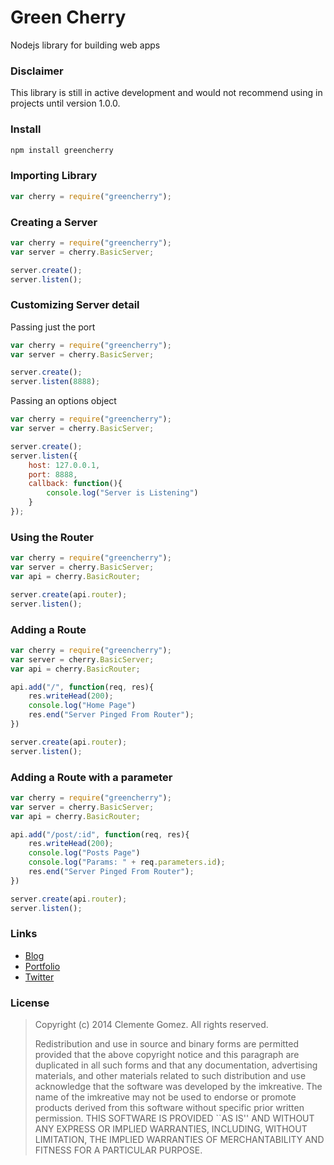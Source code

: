# Green Cherry
Nodejs library for building web apps

### Disclaimer
This library is still in active development and would not recommend using in projects until version 1.0.0.

### Install
```javascript
npm install greencherry
```

### Importing Library
```javascript
var cherry = require("greencherry");
```

### Creating a Server
```javascript
var cherry = require("greencherry");
var server = cherry.BasicServer;

server.create();
server.listen();
```

### Customizing Server detail
Passing just the port

```javascript
var cherry = require("greencherry");
var server = cherry.BasicServer;

server.create();
server.listen(8888);
```

Passing an options object
```javascript
var cherry = require("greencherry");
var server = cherry.BasicServer;

server.create();
server.listen({
	host: 127.0.0.1,
	port: 8888,
	callback: function(){
		console.log("Server is Listening")
	}
});
```

### Using the Router

```javascript
var cherry = require("greencherry");
var server = cherry.BasicServer;
var api = cherry.BasicRouter;

server.create(api.router);
server.listen();
```

### Adding a Route
```javascript
var cherry = require("greencherry");
var server = cherry.BasicServer;
var api = cherry.BasicRouter;

api.add("/", function(req, res){
	res.writeHead(200);
	console.log("Home Page")
	res.end("Server Pinged From Router");
})

server.create(api.router);
server.listen();
```

### Adding a Route with a parameter
```javascript
var cherry = require("greencherry");
var server = cherry.BasicServer;
var api = cherry.BasicRouter;

api.add("/post/:id", function(req, res){
	res.writeHead(200);
	console.log("Posts Page")
	console.log("Params: " + req.parameters.id);
	res.end("Server Pinged From Router");
})

server.create(api.router);
server.listen();
```

### Links
+ [Blog](http://imkreative.com)
+ [Portfolio](http://portfolio.imkreative.com)
+ [Twitter](http://twitter.com/kreativeking)

### License
>Copyright (c) 2014 Clemente Gomez.
>All rights reserved.
>
>Redistribution and use in source and binary forms are permitted
>provided that the above copyright notice and this paragraph are
>duplicated in all such forms and that any documentation,
>advertising materials, and other materials related to such
>distribution and use acknowledge that the software was developed
>by the imkreative. The name of the
>imkreative may not be used to endorse or promote products derived
>from this software without specific prior written permission.
>THIS SOFTWARE IS PROVIDED ``AS IS'' AND WITHOUT ANY EXPRESS OR
>IMPLIED WARRANTIES, INCLUDING, WITHOUT LIMITATION, THE IMPLIED
>WARRANTIES OF MERCHANTABILITY AND FITNESS FOR A PARTICULAR PURPOSE.